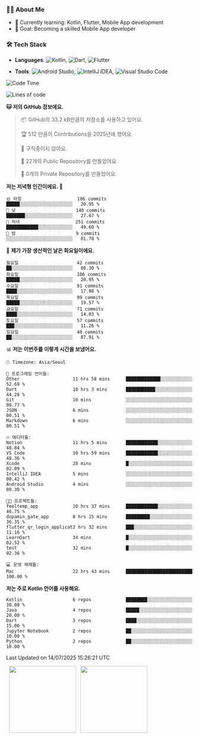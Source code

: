 ### 👨‍💻 About Me
- 🌱 Currently learning: Kotlin, Flutter, Mobile App development
- 🎯 Goal: Becoming a skilled Mobile App developer

### 🛠 Tech Stack
- **Languages**: ![Kotlin](https://img.shields.io/badge/Kotlin-0095D5?style=flat-square&logo=kotlin&logoColor=white), ![Dart](https://img.shields.io/badge/Dart-0175C2?style=flat-square&logo=dart&logoColor=white), ![Flutter](https://img.shields.io/badge/Flutter-02569B?style=flat-square&logo=flutter&logoColor=white)

- **Tools**:
![Android Studio](https://img.shields.io/badge/Android%20Studio-3DDC84?style=flat-square&logo=android-studio&logoColor=white), 
![IntelliJ IDEA](https://img.shields.io/badge/IntelliJ%20IDEA-000000?style=flat-square&logo=intellij-idea&logoColor=white), 
![Visual Studio Code](https://img.shields.io/badge/VS%20Code-007ACC?style=flat-square&logo=visual-studio-code&logoColor=white)

<!--START_SECTION:waka-->
![Code Time](http://img.shields.io/badge/Code%20Time-214%20hrs%2057%20mins-blue)

![Lines of code](https://img.shields.io/badge/%EC%A0%80%EB%8A%94%20%EC%97%AC%ED%83%9C%EA%B9%8C%EC%A7%80%20-299.0%20thousand%20%EC%A4%84%EC%9D%98%20%EC%BD%94%EB%93%9C%EB%A5%BC%20%EC%9E%91%EC%84%B1%ED%96%88%EC%96%B4%EC%9A%94.-blue)

**🐱 저의 GitHub 정보에요.** 

> 📦 GitHub의 33.2 kB만큼의 저장소를 사용하고 있어요. 
 > 
> 🏆 512 만큼의 Contributions을 2025년에 했어요
 > 
> 🚫 구직중이지 않아요.
 > 
> 📜 22개의 Public Repository를 만들었어요. 
 > 
> 🔑 0개의 Private Repository를 만들었어요. 
 > 
**저는 저녁형 인간이에요. 🦉** 

```text
🌞 아침                     106 commits         █████░░░░░░░░░░░░░░░░░░░░   20.95 % 
🌆 낮　                     140 commits         ███████░░░░░░░░░░░░░░░░░░   27.67 % 
🌃 저녁                     251 commits         ████████████░░░░░░░░░░░░░   49.60 % 
🌙 밤　                     9 commits           ░░░░░░░░░░░░░░░░░░░░░░░░░   01.78 % 
```
📅 **제가 가장 생산적인 날은 화요일이에요.** 

```text
월요일                      42 commits          ██░░░░░░░░░░░░░░░░░░░░░░░   08.30 % 
화요일                      106 commits         █████░░░░░░░░░░░░░░░░░░░░   20.95 % 
수요일                      91 commits          ████░░░░░░░░░░░░░░░░░░░░░   17.98 % 
목요일                      99 commits          █████░░░░░░░░░░░░░░░░░░░░   19.57 % 
금요일                      71 commits          ████░░░░░░░░░░░░░░░░░░░░░   14.03 % 
토요일                      57 commits          ███░░░░░░░░░░░░░░░░░░░░░░   11.26 % 
일요일                      40 commits          ██░░░░░░░░░░░░░░░░░░░░░░░   07.91 % 
```


📊 **저는 이번주를 이렇게 시간을 보냈어요.** 

```text
🕑︎ Timezone: Asia/Seoul

💬 프로그래밍 언어들: 
Other                    11 hrs 58 mins      █████████████░░░░░░░░░░░░   52.69 % 
Dart                     10 hrs 3 mins       ███████████░░░░░░░░░░░░░░   44.28 % 
Git                      10 mins             ░░░░░░░░░░░░░░░░░░░░░░░░░   00.77 % 
JSON                     6 mins              ░░░░░░░░░░░░░░░░░░░░░░░░░   00.51 % 
Markdown                 6 mins              ░░░░░░░░░░░░░░░░░░░░░░░░░   00.51 % 

🔥 에디터들: 
Notion                   11 hrs 5 mins       ████████████░░░░░░░░░░░░░   48.84 % 
VS Code                  10 hrs 59 mins      ████████████░░░░░░░░░░░░░   48.36 % 
Xcode                    28 mins             █░░░░░░░░░░░░░░░░░░░░░░░░   02.09 % 
IntelliJ IDEA            5 mins              ░░░░░░░░░░░░░░░░░░░░░░░░░   00.42 % 
Android Studio           4 mins              ░░░░░░░░░░░░░░░░░░░░░░░░░   00.30 % 

🐱‍💻 프로젝트들: 
feeltemp_app             10 hrs 37 mins      ████████████░░░░░░░░░░░░░   46.75 % 
dopamin_gate_app         8 hrs 15 mins       █████████░░░░░░░░░░░░░░░░   36.35 % 
flutter_qr_login_applicat2 hrs 32 mins       ███░░░░░░░░░░░░░░░░░░░░░░   11.16 % 
LearnDart                34 mins             █░░░░░░░░░░░░░░░░░░░░░░░░   02.52 % 
test                     32 mins             █░░░░░░░░░░░░░░░░░░░░░░░░   02.36 % 

💻 운영 체제들: 
Mac                      22 hrs 43 mins      █████████████████████████   100.00 % 
```

**저는 주로 Kotlin 언어를 사용해요.** 

```text
Kotlin                   6 repos             ████████░░░░░░░░░░░░░░░░░   30.00 % 
Java                     4 repos             █████░░░░░░░░░░░░░░░░░░░░   20.00 % 
Dart                     3 repos             ████░░░░░░░░░░░░░░░░░░░░░   15.00 % 
Jupyter Notebook         2 repos             ██░░░░░░░░░░░░░░░░░░░░░░░   10.00 % 
Python                   2 repos             ██░░░░░░░░░░░░░░░░░░░░░░░   10.00 % 
```




 Last Updated on 14/07/2025 15:26:21 UTC
<!--END_SECTION:waka-->

<p>
  <img height="180em" src="https://github-readme-stats.vercel.app/api?username=JongHyun070105&show_icons=true&include_all_commits=true&bg_color=0d1117&title_color=ffffff&text_color=c9d1d9&icon_color=79ff97">
  <img height="180em" src="https://github-readme-stats.vercel.app/api/top-langs/?username=JongHyun070105&layout=compact&langs_count=4&bg_color=0d1117&title_color=ffffff&text_color=c9d1d9&hide=php,jupyter%20notebook&hide_repo=EcoStep,mimir,git-session">
</p>
